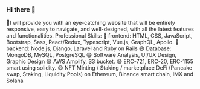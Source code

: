 ### Hi there 👋

<!--
**leopard1218/leopard1218** is a ✨ _special_ ✨ repository because its `README.md` (this file) appears on your GitHub profile.

Here are some ideas to get you started:

- 🔭 I’m currently working on ...
- 🌱 I’m currently learning ...
- 👯 I’m looking to collaborate on ...
- 🤔 I’m looking for help with ...
- 💬 Ask me about ...
- 📫 How to reach me: ...
- 😄 Pronouns: ...
- ⚡ Fun fact: ...
-->
🌱I will provide you with an eye-catching website that will be entirely responsive, easy to navigate, and well-designed, with all the latest features and
functionalities.
Professional Skills:
🌱 frontend: HTML, CSS, JavaScript, Bootstrap, Sass, React/Redux, Typescript, Vue.js, GraphQL, Apollo.
👯 backend: Node.js, Django, Laravel and Ruby on Rails
😄 Database: MongoDB, MySQL, PostgreSQL
😄 Software Analysis, UI/UX Design, Graphic Design
😄 AWS Amplify, S3 bucket.
😄 ERC-721, ERC-20, ERC-1155 smart using solidity.
😄 NFT Minting / Staking / marketplace DeFi (Pancake swap, Staking, Liquidity Pools) on Ethereum, Binance smart chain, IMX and Solana
